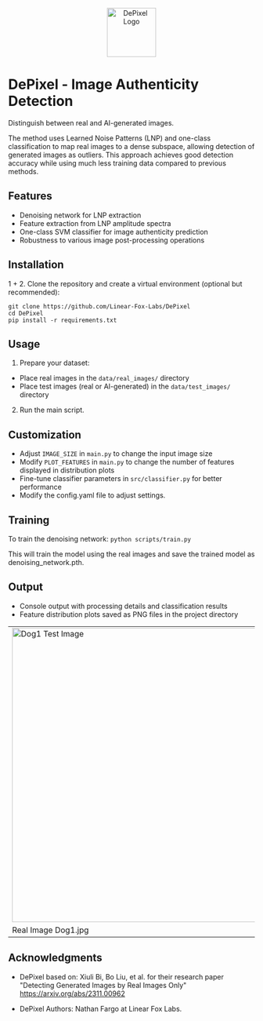 
<p align="center">
  <img src="https://cdn.linearfox.com/assets/img/logo/512/whiteblack.png" alt="DePixel Logo" width="100"/>
</p>

# DePixel - Image Authenticity Detection
Distinguish between real and AI-generated images.

The method uses Learned Noise Patterns (LNP) and one-class classification to map real images to a dense subspace, allowing detection of generated images as outliers. This approach achieves good detection accuracy while using much less training data compared to previous methods.

## Features

- Denoising network for LNP extraction
- Feature extraction from LNP amplitude spectra
- One-class SVM classifier for image authenticity prediction
- Robustness to various image post-processing operations

## Installation

1 + 2. Clone the repository and create a virtual environment (optional but recommended):
```
git clone https://github.com/Linear-Fox-Labs/DePixel
cd DePixel
pip install -r requirements.txt
```

## Usage
1. Prepare your dataset:
- Place real images in the `data/real_images/` directory
- Place test images (real or AI-generated) in the `data/test_images/` directory
2. Run the main script.

## Customization
- Adjust `IMAGE_SIZE` in `main.py` to change the input image size
- Modify `PLOT_FEATURES` in `main.py` to change the number of features displayed in distribution plots
- Fine-tune classifier parameters in `src/classifier.py` for better performance
- Modify the config.yaml file to adjust settings.

## Training
To train the denoising network:
```python scripts/train.py```

This will train the model using the real images and save the trained model as denoising_network.pth.

## Output

- Console output with processing details and classification results
- Feature distribution plots saved as PNG files in the project directory

<table>
  <tr>
    <td><img src="data/results/dog1test.png" alt="Dog1 Test Image" width="600"/></td>
    <td><img src="data/results/dog2test.png" alt="Dog2 Test Image" width="600"/></td>
  </tr>
  <tr>
    <td>Real Image Dog1.jpg</td>
    <td>Ai-Generated Image Dog2.jpg</td>    
  </tr>
</table>


## Acknowledgments
- DePixel based on: Xiuli Bi, Bo Liu, et al. for their research paper "Detecting Generated Images by Real Images Only" https://arxiv.org/abs/2311.00962

- DePixel Authors: Nathan Fargo at Linear Fox Labs.